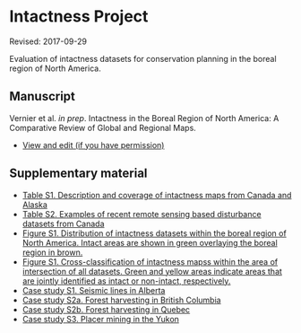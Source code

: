 # Intactness Project

Revised: 2017-09-29

Evaluation of intactness datasets for conservation planning in the boreal region of North America.

## Manuscript

Vernier et al. <i>in prep</i>. Intactness in the Boreal Region of North America: A Comparative Review of Global and Regional Maps.

  - [View and edit (if you have permission)](https://docs.google.com/document/d/1t7SJR31ZEPKSE6_SFjXWUyZBYFX_7XMxYBjC9vOKFnQ/edit)

## Supplementary material

* [Table S1. Description and coverage of intactness maps from Canada and Alaska](http://www.beaconswiki.ca/intactness/tableS1_intact.html)
* [Table S2. Examples of recent remote sensing based disturbance datasets from Canada](http://www.beaconswiki.ca/intactness/tableS2_disturb.html)
* [Figure S1. Distribution of intactness datasets within the boreal region of North America. Intact areas are shown in green overlaying the boreal region in brown.](https://github.com/beacons/intactness/supp_info/figureS1_cover.Rmd)
* [Figure S1. Cross-classification of intactness mapss within the area of intersection of all datasets. Green and yellow areas indicate areas that are jointly identified as intact or non-intact, respectively.](https://github.com/beacons/intactness/supp_info/figureS2_cross.Rmd)
* [Case study S1. Seismic lines in Alberta](http://www.beaconswiki.ca/intactness/case_study_ab.html)
* [Case study S2a. Forest harvesting in British Columbia](http://www.beaconswiki.ca/intactness/case_study_bc.html)
* [Case study S2b. Forest harvesting in Quebec](http://www.beaconswiki.ca/intactness/case_study_qc.html)
* [Case study S3. Placer mining in the Yukon](http://www.beaconswiki.ca/intactness/case_study_yt.html)
